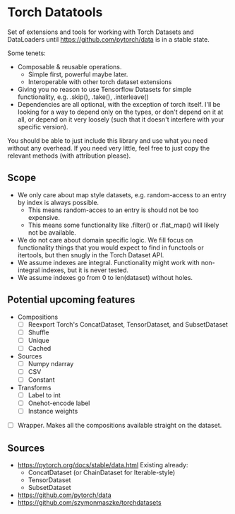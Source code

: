 # Torch Datatools

Set of extensions and tools for working with Torch Datasets and DataLoaders until <https://github.com/pytorch/data> is in a stable state.

Some tenets:

- Composable & reusable operations.
  - Simple first, powerful maybe later.
  - Interoperable with other torch dataset extensions
- Giving you no reason to use Tensorflow Datasets for simple functionality, e.g. .skip(), .take(), .interleave()
- Dependencies are all optional, with the exception of torch itself. I'll be looking for a way to depend only on the types, or don't depend on it at all, or depend on it very loosely (such that it doesn't interfere with your specific version).

You should be able to just include this library and use what you need without any overhead. If you need very little, feel free to just copy the relevant methods (with attribution please).

## Scope

- We only care about map style datasets, e.g. random-access to an entry by index is always possible.
  - This means random-acces to an entry is should not be too expensive.
  - This means some functionality like .filter() or .flat_map() will likely not be available.
- We do not care about domain specific logic.
  We fill focus on functionality things that you would expect to find in functools or itertools, but then snugly in the Torch Dataset API.
- We assume indexes are integral.
  Functionality might work with non-integral indexes, but it is never tested.
- We assume indexes go from 0 to len(dataset) without holes.

## Potential upcoming features

- Compositions
  - [ ] Reexport Torch's ConcatDataset, TensorDataset, and SubsetDataset
  - [ ] Shuffle
  - [ ] Unique
  - [ ] Cached
- Sources
  - [ ] Numpy ndarray
  - [ ] CSV
  - [ ] Constant
- Transforms
  - [ ] Label to int
  - [ ] Onehot-encode label
  - [ ] Instance weights
- [ ] Wrapper. Makes all the compositions available straight on the dataset.

## Sources

- <https://pytorch.org/docs/stable/data.html>
  Existing already:
  - ConcatDataset (or ChainDataset for Iterable-style)
  - TensorDataset
  - SubsetDataset
- <https://github.com/pytorch/data>
- <https://github.com/szymonmaszke/torchdatasets>
